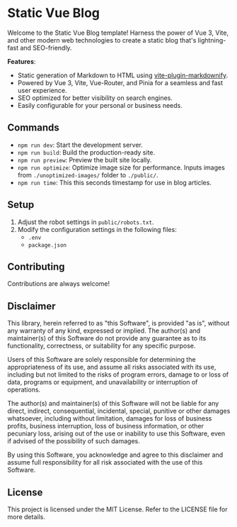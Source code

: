 # Static Vue Blog

Welcome to the Static Vue Blog template! Harness the power of Vue 3, Vite, and other modern web technologies to create a static blog that's lightning-fast and SEO-friendly.

**Features**:

- Static generation of Markdown to HTML using [vite-plugin-markdownify](https://www.npmjs.com/package/vite-plugin-markdownify).
- Powered by Vue 3, Vite, Vue-Router, and Pinia for a seamless and fast user experience.
- SEO optimized for better visibility on search engines.
- Easily configurable for your personal or business needs.

## Commands

- `npm run dev`: Start the development server.
- `npm run build`: Build the production-ready site.
- `npm run preview`: Preview the built site locally.
- `npm run optimize`: Optimize image size for performance. Inputs images from `./unoptimized-images/` folder to `./public/`.
- `npm run time`:  This this seconds timestamp for use in blog articles.

## Setup

1. Adjust the robot settings in `public/robots.txt`.
3. Modify the configuration settings in the following files:
   - `.env`
   - `package.json`

## Contributing

Contributions are always welcome!

## Disclaimer

This library, herein referred to as "this Software", is provided "as is", without any warranty of any kind, expressed or implied. The author(s) and maintainer(s) of this Software do not provide any guarantee as to its functionality, correctness, or suitability for any specific purpose.

Users of this Software are solely responsible for determining the appropriateness of its use, and assume all risks associated with its use, including but not limited to the risks of program errors, damage to or loss of data, programs or equipment, and unavailability or interruption of operations.

The author(s) and maintainer(s) of this Software will not be liable for any direct, indirect, consequential, incidental, special, punitive or other damages whatsoever, including without limitation, damages for loss of business profits, business interruption, loss of business information, or other pecuniary loss, arising out of the use or inability to use this Software, even if advised of the possibility of such damages.

By using this Software, you acknowledge and agree to this disclaimer and assume full responsibility for all risk associated with the use of this Software.

## License

This project is licensed under the MIT License. Refer to the LICENSE file for more details.

